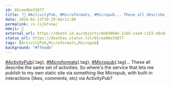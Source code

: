 ```yaml
---
id: 65caa9be33877
title: "🤔 #ActivityPub, #Microformats, #Micropub... These all describe the same set of..."
date: 2024-02-13T10:29:02+11:00
permalink: /n.lsjkfvow/
emoji: 🤔
external_url: https://death.id.au/objects/0e03068e-1165-caa9-c153-e0c849814335
status_url: https://deathau.status.lol/65caa9be33877
tags: [ActivityPub,Microformats,Micropub]
background: "#ffeadb"
---
```


[#ActivityPub](/tag/activitypub){.tag}, [#Microformats](/tag/microformats){.tag}, [#Micropub](/tag/micropub){.tag}... These all describe the same set of activities. So where's the service that lets me publish to my own static site via something like Micropub, with built-in interactions (likes, comments, etc) via ActivityPub?
